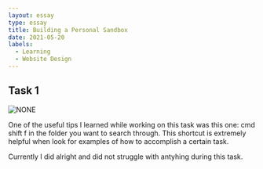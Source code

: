 ```yaml
---
layout: essay
type: essay
title: Building a Personal Sandbox
date: 2021-05-20
labels:
  - Learning
  - Website Design
---
```



## Task 1

<img class="ui centered medium image" src="../images/Task#1Completed.png" alt="NONE">

One of the useful tips I learned while working on this task was this one: cmd shift f in the folder you want to search through. This shortcut is extremely helpful when look for examples of how to accomplish a certain task.

Currently I did alright and did not struggle with antyhing during this task. 



